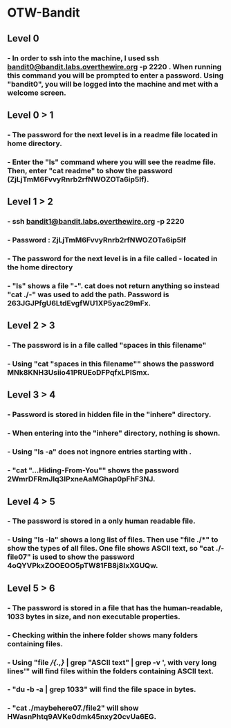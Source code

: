 # OTW-Bandit
## Level 0
### - In order to ssh into the machine, I used ssh bandit0@bandit.labs.overthewire.org -p 2220 . When running this command you will be prompted to enter a password. Using "bandit0", you will be logged into the machine and met with a welcome screen.
## Level 0 > 1
### - The password for the next level is in a readme file located in home directory.
### - Enter the "ls" command where you will see the readme file. Then, enter "cat readme" to show the password (ZjLjTmM6FvvyRnrb2rfNWOZOTa6ip5If).
## Level 1 > 2
### - ssh bandit1@bandit.labs.overthewire.org -p 2220 
### - Password : ZjLjTmM6FvvyRnrb2rfNWOZOTa6ip5If
### - The password for the next level is in a file called - located in the home directory
### - "ls" shows a file "-". cat does not return anything so instead "cat ./-" was used to add the path. Password is 263JGJPfgU6LtdEvgfWU1XP5yac29mFx. 
## Level 2 > 3
### - The password is in a file called "spaces in this filename"
### - Using "cat "spaces in this filename"" shows the password MNk8KNH3Usiio41PRUEoDFPqfxLPlSmx.
## Level 3 > 4
### - Password is stored in hidden file in the "inhere" directory.
### - When entering into the "inhere" directory, nothing is shown. 
### - Using "ls -a" does not ingnore entries starting with . 
### - "cat "...Hiding-From-You"" shows the password 2WmrDFRmJIq3IPxneAaMGhap0pFhF3NJ.
## Level 4 > 5
### - The password is stored in a only human readable file. 
### - Using "ls -la" shows a long list of files. Then use "file ./*" to show the types of all files. One file shows ASCII text, so "cat ./-file07" is used to show the password 4oQYVPkxZOOEOO5pTW81FB8j8lxXGUQw. 
## Level 5 > 6
### - The password is stored in a file that has the human-readable, 1033 bytes in size, and non executable properties.
### - Checking within the inhere folder shows many folders containing files.
### - Using "file */{.,}* | grep "ASCII text" | grep -v ', with very long lines'" will find files within the folders containing ASCII text. 
### - "du -b -a | grep 1033" will find the file space in bytes. 
### - "cat ./maybehere07./file2" will show HWasnPhtq9AVKe0dmk45nxy20cvUa6EG. 
